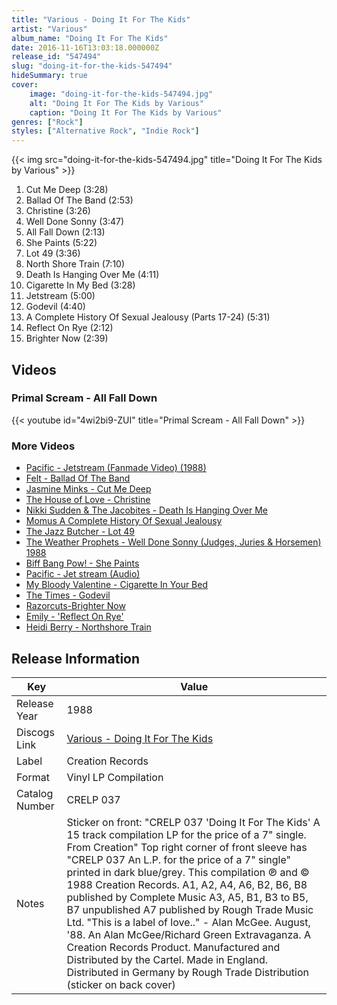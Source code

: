 ```yaml
---
title: "Various - Doing It For The Kids"
artist: "Various"
album_name: "Doing It For The Kids"
date: 2016-11-16T13:03:18.000000Z
release_id: "547494"
slug: "doing-it-for-the-kids-547494"
hideSummary: true
cover:
    image: "doing-it-for-the-kids-547494.jpg"
    alt: "Doing It For The Kids by Various"
    caption: "Doing It For The Kids by Various"
genres: ["Rock"]
styles: ["Alternative Rock", "Indie Rock"]
---
```


{{< img src="doing-it-for-the-kids-547494.jpg" title="Doing It For The Kids by Various" >}}

<!-- section break -->

1. Cut Me Deep (3:28)
2. Ballad Of The Band (2:53)
3. Christine (3:26)
4. Well Done Sonny (3:47)
5. All Fall Down (2:13)
6. She Paints (5:22)
7. Lot 49 (3:36)
8. North Shore Train (7:10)
9. Death Is Hanging Over Me (4:11)
10. Cigarette In My Bed (3:28)
11. Jetstream (5:00)
12. Godevil (4:40)
13. A Complete History Of Sexual Jealousy (Parts 17-24) (5:31)
14. Reflect On Rye (2:12)
15. Brighter Now (2:39)

<!-- section break -->




## Videos
### Primal Scream - All Fall Down
{{< youtube id="4wi2bi9-ZUI" title="Primal Scream - All Fall Down" >}}<br>

### More Videos

- [Pacific - Jetstream (Fanmade Video) (1988)](https://www.youtube.com/watch?v=Dul4i-Y5vU4)
- [Felt - Ballad Of The Band](https://www.youtube.com/watch?v=FcQs4sng8CU)
- [Jasmine Minks - Cut Me Deep](https://www.youtube.com/watch?v=38xbRxrnwqk)
- [The House of Love - Christine](https://www.youtube.com/watch?v=wIKpkjlptNY)
- [Nikki Sudden & The Jacobites - Death Is Hanging Over Me](https://www.youtube.com/watch?v=gN08etKFUs8)
- [Momus A Complete History Of Sexual Jealousy](https://www.youtube.com/watch?v=PAjpgAkeTj0)
- [The Jazz Butcher - Lot 49](https://www.youtube.com/watch?v=f8EVyEaXu_I)
- [The Weather Prophets - Well Done Sonny (Judges, Juries & Horsemen)  1988](https://www.youtube.com/watch?v=J5AyEsD0Tpk)
- [Biff Bang Pow! - She Paints](https://www.youtube.com/watch?v=Ai4ifP6MA_M)
- [Pacific - Jet stream (Audio)](https://www.youtube.com/watch?v=HLXXByTQH54)
- [My Bloody Valentine - Cigarette In Your Bed](https://www.youtube.com/watch?v=P82V5TEEVWc)
- [The Times - Godevil](https://www.youtube.com/watch?v=hCuK6BGrxz4)
- [Razorcuts-Brighter Now](https://www.youtube.com/watch?v=M6-m8jFd2JU)
- [Emily - 'Reflect On Rye'](https://www.youtube.com/watch?v=kDmgbvGQeF4)
- [Heidi Berry - Northshore Train](https://www.youtube.com/watch?v=VWh8Bi8d4h0)


## Release Information
|  Key           | Value                                                |
| ---------------| ---------------------------------------------------- |
| Release Year   | 1988                                   |
| Discogs Link   | [Various - Doing It For The Kids](https://www.discogs.com/release/547494-Various-Doing-It-For-The-Kids) |
| Label          | Creation Records |
| Format         | Vinyl LP Compilation |
| Catalog Number | CRELP 037 |
| Notes | Sticker on front: "CRELP 037 'Doing It For The Kids' A 15 track compilation LP for the price of a 7" single. From Creation"  Top right corner of front sleeve has "CRELP 037 An L.P. for the price of a 7" single" printed in dark blue/grey.    This compilation ℗ and © 1988 Creation Records.  A1, A2, A4, A6, B2, B6, B8 published by Complete Music A3, A5, B1, B3 to B5, B7 unpublished A7 published by Rough Trade Music Ltd.  "This is a label of love.." - Alan McGee. August, '88.  An Alan McGee/Richard Green Extravaganza.  A Creation Records Product.  Manufactured and Distributed by the Cartel.  Made in England.    Distributed in Germany by Rough Trade Distribution (sticker on back cover)  |